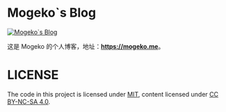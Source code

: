 # Mogeko`s Blog

[![Mogeko`s Blog](https://github.com/Mogeko/Blog/workflows/Mogeko%60s%20Blog/badge.svg?event=push)](https://mogeko.github.io)

这是 Mogeko 的个人博客，地址：**<https://mogeko.me>**。

# LICENSE

The code in this project is licensed under [MIT](./LICENSE), content licensed under [CC BY-NC-SA 4.0](./src/pages/posts/_LICENSE).
